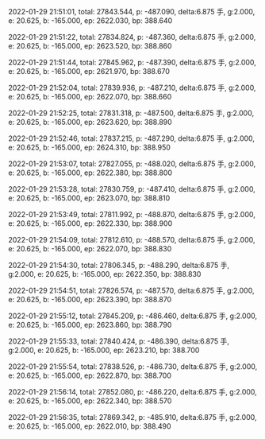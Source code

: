 2022-01-29 21:51:01, total: 27843.544, p: -487.090, delta:6.875 手, g:2.000, e: 20.625, b: -165.000, ep: 2622.030, bp: 388.640

2022-01-29 21:51:22, total: 27834.824, p: -487.360, delta:6.875 手, g:2.000, e: 20.625, b: -165.000, ep: 2623.520, bp: 388.860

2022-01-29 21:51:44, total: 27845.962, p: -487.390, delta:6.875 手, g:2.000, e: 20.625, b: -165.000, ep: 2621.970, bp: 388.670

2022-01-29 21:52:04, total: 27839.936, p: -487.210, delta:6.875 手, g:2.000, e: 20.625, b: -165.000, ep: 2622.070, bp: 388.660

2022-01-29 21:52:25, total: 27831.318, p: -487.500, delta:6.875 手, g:2.000, e: 20.625, b: -165.000, ep: 2623.620, bp: 388.890

2022-01-29 21:52:46, total: 27837.215, p: -487.290, delta:6.875 手, g:2.000, e: 20.625, b: -165.000, ep: 2624.310, bp: 388.950

2022-01-29 21:53:07, total: 27827.055, p: -488.020, delta:6.875 手, g:2.000, e: 20.625, b: -165.000, ep: 2622.380, bp: 388.800

2022-01-29 21:53:28, total: 27830.759, p: -487.410, delta:6.875 手, g:2.000, e: 20.625, b: -165.000, ep: 2623.070, bp: 388.810

2022-01-29 21:53:49, total: 27811.992, p: -488.870, delta:6.875 手, g:2.000, e: 20.625, b: -165.000, ep: 2622.330, bp: 388.900

2022-01-29 21:54:09, total: 27812.610, p: -488.570, delta:6.875 手, g:2.000, e: 20.625, b: -165.000, ep: 2622.070, bp: 388.830

2022-01-29 21:54:30, total: 27806.345, p: -488.290, delta:6.875 手, g:2.000, e: 20.625, b: -165.000, ep: 2622.350, bp: 388.830

2022-01-29 21:54:51, total: 27826.574, p: -487.570, delta:6.875 手, g:2.000, e: 20.625, b: -165.000, ep: 2623.390, bp: 388.870

2022-01-29 21:55:12, total: 27845.209, p: -486.460, delta:6.875 手, g:2.000, e: 20.625, b: -165.000, ep: 2623.860, bp: 388.790

2022-01-29 21:55:33, total: 27840.424, p: -486.390, delta:6.875 手, g:2.000, e: 20.625, b: -165.000, ep: 2623.210, bp: 388.700

2022-01-29 21:55:54, total: 27838.526, p: -486.730, delta:6.875 手, g:2.000, e: 20.625, b: -165.000, ep: 2622.870, bp: 388.700

2022-01-29 21:56:14, total: 27852.080, p: -486.220, delta:6.875 手, g:2.000, e: 20.625, b: -165.000, ep: 2622.340, bp: 388.570

2022-01-29 21:56:35, total: 27869.342, p: -485.910, delta:6.875 手, g:2.000, e: 20.625, b: -165.000, ep: 2622.010, bp: 388.490